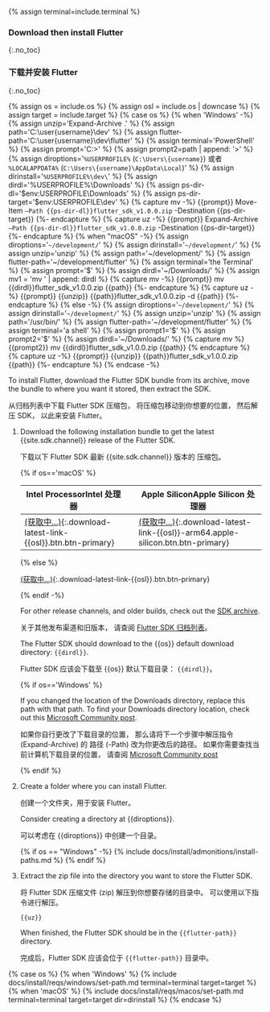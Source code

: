 {% assign terminal=include.terminal %}

### Download then install Flutter
{:.no_toc}

### 下载并安装 Flutter
{:.no_toc}

{% assign os = include.os %}
{% assign osl = include.os | downcase %}
{% assign target = include.target %}
{% case os %}
{% when 'Windows' -%}
   {% assign unzip='Expand-Archive .\' %}
   {% assign path='C:\user\{username}\dev' %}
   {% assign flutter-path='C:\user\{username}\dev\flutter' %}
   {% assign terminal='PowerShell' %}
   {% assign prompt='C:>' %}
   {% assign prompt2=path | append: '>' %}
   {% assign diroptions='`%USERPROFILE%` (`C:\Users\{username}`) 或者 `%LOCALAPPDATA%` (`C:\Users\{username}\AppData\Local`)' %}
   {% assign dirinstall='`%USERPROFILE%\dev\`' %}
   {% assign dirdl='%USERPROFILE%\Downloads' %}
   {% assign ps-dir-dl='$env:USERPROFILE\Downloads\' %}
   {% assign ps-dir-target='$env:USERPROFILE\dev\' %}
   {% capture mv -%}
   {{prompt}} Move-Item `
       –Path {{ps-dir-dl}}flutter_sdk_v1.0.0.zip `
       -Destination {{ps-dir-target}}
   {%- endcapture %}
   {% capture uz -%}
   {{prompt}} Expand-Archive `
       –Path {{ps-dir-dl}}flutter_sdk_v1.0.0.zip `
       -Destination {{ps-dir-target}}
   {%- endcapture %}
{% when "macOS" -%}
   {% assign diroptions='`~/development/`' %}
   {% assign dirinstall='`~/development/`' %}
   {% assign unzip='unzip' %}
   {% assign path='~/development/' %}
   {% assign flutter-path='~/development/flutter' %}
   {% assign terminal='the Terminal' %}
   {% assign prompt='$' %}
   {% assign dirdl='~/Downloads/' %}
   {% assign mv1 = 'mv ' | append: dirdl %}
   {% capture mv -%}
   {{prompt}} mv {{dirdl}}flutter_sdk_v1.0.0.zip {{path}}
   {%- endcapture %}
   {% capture uz -%}
   {{prompt}} {{unzip}} {{path}}flutter_sdk_v1.0.0.zip -d {{path}}
   {%- endcapture %}
{% else -%}
   {% assign diroptions='`~/development/`' %}
   {% assign dirinstall='`~/development/`' %}
   {% assign unzip='unzip' %}
   {% assign path='/usr/bin/' %}
   {% assign flutter-path='~/development/flutter' %}
   {% assign terminal='a shell' %}
   {% assign prompt1='$' %}
   {% assign prompt2='$' %}
   {% assign dirdl='~/Downloads/' %}
   {% capture mv %}
   {{prompt2}} mv {{dirdl}}flutter_sdk_v1.0.0.zip {{path}}
   {% endcapture %}
   {% capture uz -%}
   {{prompt}} {{unzip}} {{path}}flutter_sdk_v1.0.0.zip {{path}}
   {%- endcapture %}
{% endcase -%}

To install Flutter,
download the Flutter SDK bundle from its archive,
move the bundle to where you want it stored,
then extract the SDK.

从归档列表中下载 Flutter SDK 压缩包，
将压缩包移动到你想要的位置，
然后解压 SDK，
以此来安装 Flutter。

1. Download the following installation bundle to get the latest
   {{site.sdk.channel}} release of the Flutter SDK.

   下载以下 Flutter SDK 最新 {{site.sdk.channel}} 版本的
   压缩包。

   {% if os=='macOS' %}

   | <t>Intel Processor</t><t>Intel 处理器</t> | | <t>Apple Silicon</t><t>Apple Silicon 处理器</t> |
   |-----------------|-|---------------|
   | [(获取中...)](#){:.download-latest-link-{{osl}}.btn.btn-primary} | | [(获取中...)](#){:.download-latest-link-{{osl}}-arm64.apple-silicon.btn.btn-primary} |

   {% else %}

   [(获取中...)](#){:.download-latest-link-{{osl}}.btn.btn-primary}

   {% endif -%}

   For other release channels, and older builds, check out the [SDK archive][].

   关于其他发布渠道和旧版本，
   请查阅 [Flutter SDK 归档列表][SDK archive]。

   The Flutter SDK should download to the {{os}} default download directory:
   `{{dirdl}}`.

   Flutter SDK 应该会下载至 {{os}} 默认下载目录：
   `{{dirdl}}`。

   {% if os=='Windows' %}

   If you changed the location of the Downloads directory,
   replace this path with that path.
   To find your Downloads directory location,
   check out this [Microsoft Community post][move-dl].

   如果你自行更改了下载目录的位置，
   那么请将下一个步骤中解压指令 (Expand-Archive) 的
   路径 (-Path) 改为你更改后的路径。
   如果你需要查找当前计算机下载目录的位置，
   请查阅 [Microsoft Community post][move-dl]

   {% endif %}

1. Create a folder where you can install Flutter.

   创建一个文件夹，用于安装 Flutter。

   Consider creating a directory at {{diroptions}}.

   可以考虑在 {{diroptions}} 中创建一个目录。

   {% if os == "Windows" -%}
   {% include docs/install/admonitions/install-paths.md %}
   {% endif %}

1. Extract the zip file into the directory you want to store the Flutter SDK.

   将 Flutter SDK 压缩文件 (zip) 解压到你想要存储的目录中。
   可以使用以下指令进行解压。

   ```terminal
   {{uz}}
   ```

   When finished, the Flutter SDK should be in the `{{flutter-path}}` directory.

   完成后，Flutter SDK 应该会位于 `{{flutter-path}}` 目录中。

[SDK archive]: {{site.url}}/release/archive

{% case os %}
{% when 'Windows' %}
{% include docs/install/reqs/windows/set-path.md terminal=terminal target=target %}
{% when 'macOS' %}
{% include docs/install/reqs/macos/set-path.md terminal=terminal target=target dir=dirinstall %}
{% endcase %}

[move-dl]: https://answers.microsoft.com/en-us/windows/forum/all/move-download-folder-to-other-drive-in-windows-10/67d58118-4ccd-473e-a3da-4e79fdb4c878
